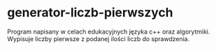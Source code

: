 # generator-liczb-pierwszych
Program napisany w celach edukacyjnych języka c++ oraz algorytmiki.
Wypisuje liczby pierwsze z podanej ilości liczb do sprawdzenia.
